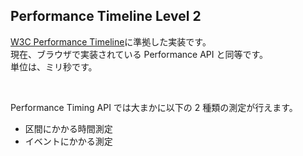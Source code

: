 ## Performance Timeline Level 2

[W3C Performance Timeline](https://w3c.github.io/performance-timeline/)に準拠した実装です。  
現在、ブラウザで実装されている Performance API と同等です。  
単位は、ミリ秒です。

<br />

Performance Timing API では大まかに以下の 2 種類の測定が行えます。

* 区間にかかる時間測定
* イベントにかかる測定
